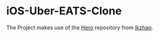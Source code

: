 # iOS-Uber-EATS-Clone

The Project makes use of the [Hero](https://github.com/lkzhao/Hero) repository from [Ikzhao](https://github.com/lkzhao).

